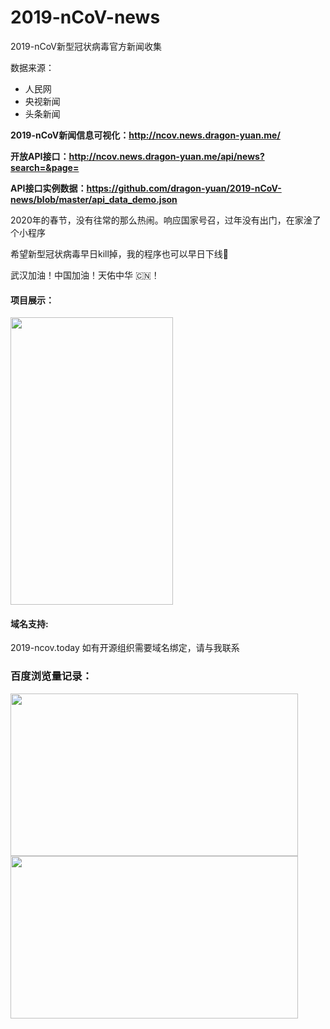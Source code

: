 # 2019-nCoV-news
2019-nCoV新型冠状病毒官方新闻收集

数据来源：

* 人民网
* 央视新闻
* 头条新闻

**2019-nCoV新闻信息可视化：http://ncov.news.dragon-yuan.me/**

**开放API接口：http://ncov.news.dragon-yuan.me/api/news?search=&page=**

**API接口实例数据：https://github.com/dragon-yuan/2019-nCoV-news/blob/master/api_data_demo.json**

2020年的春节，没有往常的那么热闹。响应国家号召，过年没有出门，在家淦了个小程序

希望新型冠状病毒早日kill掉，我的程序也可以早日下线🙏

武汉加油！中国加油！天佑中华 🇨🇳！ 

#### 项目展示：
<img src="https://img-dragon-blog.oss-cn-beijing.aliyuncs.com/github/imgs/2019-ncov-news-image.png" width="260px" height="460px">


#### 域名支持:
2019-ncov.today 如有开源组织需要域名绑定，请与我联系

### 百度浏览量记录：
<img src="https://img-dragon-blog.oss-cn-beijing.aliyuncs.com/github/imgs/2019-ncov-baidu-1.jpg" height="260px" width="460px">
<img src="https://img-dragon-blog.oss-cn-beijing.aliyuncs.com/github/imgs/2019-ncov-baidu-2.jpg" height="260px" width="460px">
